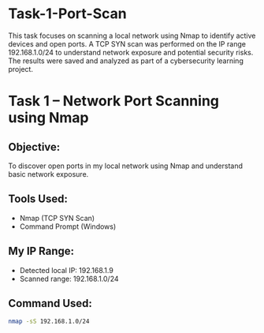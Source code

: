 # Task-1-Port-Scan
This task focuses on scanning a local network using Nmap to identify active devices and open ports. A TCP SYN scan was performed on the IP range 192.168.1.0/24 to understand network exposure and potential security risks. The results were saved and analyzed as part of a cybersecurity learning project.

# Task 1 – Network Port Scanning using Nmap

## Objective:
To discover open ports in my local network using Nmap and understand basic network exposure.

## Tools Used:
- Nmap (TCP SYN Scan)
- Command Prompt (Windows)

## My IP Range:
- Detected local IP: 192.168.1.9
- Scanned range: 192.168.1.0/24

## Command Used:
```bash
nmap -sS 192.168.1.0/24
